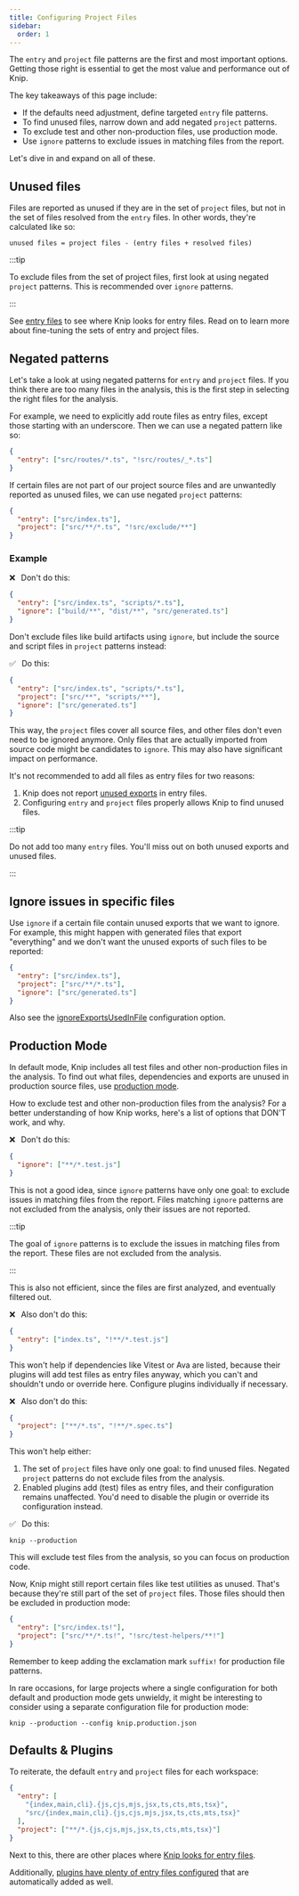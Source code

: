 ```yaml
---
title: Configuring Project Files
sidebar:
  order: 1
---
```


The `entry` and `project` file patterns are the first and most important
options. Getting those right is essential to get the most value and performance
out of Knip.

The key takeaways of this page include:

- If the defaults need adjustment, define targeted `entry` file patterns.
- To find unused files, narrow down and add negated `project` patterns.
- To exclude test and other non-production files, use production mode.
- Use `ignore` patterns to exclude issues in matching files from the report.

Let's dive in and expand on all of these.

## Unused files

Files are reported as unused if they are in the set of `project` files, but not
in the set of files resolved from the `entry` files. In other words, they're
calculated like so:

```
unused files = project files - (entry files + resolved files)
```

:::tip

To exclude files from the set of project files, first look at using negated
`project` patterns. This is recommended over `ignore` patterns.

:::

See [entry files][1] to see where Knip looks for entry files. Read on to learn
more about fine-tuning the sets of entry and project files.

## Negated patterns

Let's take a look at using negated patterns for `entry` and `project` files. If
you think there are too many files in the analysis, this is the first step in
selecting the right files for the analysis.

For example, we need to explicitly add route files as entry files, except those
starting with an underscore. Then we can use a negated pattern like so:

```json
{
  "entry": ["src/routes/*.ts", "!src/routes/_*.ts"]
}
```

If certain files are not part of our project source files and are unwantedly
reported as unused files, we can use negated `project` patterns:

```json
{
  "entry": ["src/index.ts"],
  "project": ["src/**/*.ts", "!src/exclude/**"]
}
```

### Example

❌   Don't do this:

```json title="knip.json"
{
  "entry": ["src/index.ts", "scripts/*.ts"],
  "ignore": ["build/**", "dist/**", "src/generated.ts"]
}
```

Don't exclude files like build artifacts using `ignore`, but include the source
and script files in `project` patterns instead:

✅   Do this:

```json title="knip.json"
{
  "entry": ["src/index.ts", "scripts/*.ts"],
  "project": ["src/**", "scripts/**"],
  "ignore": ["src/generated.ts"]
}
```

This way, the `project` files cover all source files, and other files don't even
need to be ignored anymore. Only files that are actually imported from source
code might be candidates to `ignore`. This may also have significant impact on
performance.

It's not recommended to add all files as entry files for two reasons:

1. Knip does not report [unused exports][2] in entry files.
2. Configuring `entry` and `project` files properly allows Knip to find unused
   files.

:::tip

Do not add too many `entry` files. You'll miss out on both unused exports and
unused files.

:::

## Ignore issues in specific files

Use `ignore` if a certain file contain unused exports that we want to ignore.
For example, this might happen with generated files that export "everything" and
we don't want the unused exports of such files to be reported:

```json
{
  "entry": ["src/index.ts"],
  "project": ["src/**/*.ts"],
  "ignore": ["src/generated.ts"]
}
```

Also see the [ignoreExportsUsedInFile][3] configuration option.

## Production Mode

In default mode, Knip includes all test files and other non-production files in
the analysis. To find out what files, dependencies and exports are unused in
production source files, use [production mode][4].

How to exclude test and other non-production files from the analysis? For a
better understanding of how Knip works, here's a list of options that DON'T
work, and why.

❌   Don't do this:

```json
{
  "ignore": ["**/*.test.js"]
}
```

This is not a good idea, since `ignore` patterns have only one goal: to exclude
issues in matching files from the report. Files matching `ignore` patterns are
not excluded from the analysis, only their issues are not reported.

:::tip

The goal of `ignore` patterns is to exclude the issues in matching files from
the report. These files are not excluded from the analysis.

:::

This is also not efficient, since the files are first analyzed, and eventually
filtered out.

❌   Also don't do this:

```json
{
  "entry": ["index.ts", "!**/*.test.js"]
}
```

This won't help if dependencies like Vitest or Ava are listed, because their
plugins will add test files as entry files anyway, which you can't and shouldn't
undo or override here. Configure plugins individually if necessary.

❌   Also don't do this:

```json
{
  "project": ["**/*.ts", "!**/*.spec.ts"]
}
```

This won't help either:

1. The set of `project` files have only one goal: to find unused files. Negated
   `project` patterns do not exclude files from the analysis.
2. Enabled plugins add (test) files as entry files, and their configuration
   remains unaffected. You'd need to disable the plugin or override its
   configuration instead.

✅   Do this:

```shell
knip --production
```

This will exclude test files from the analysis, so you can focus on production
code.

Now, Knip might still report certain files like test utilities as unused. That's
because they're still part of the set of `project` files. Those files should
then be excluded in production mode:

```json
{
  "entry": ["src/index.ts!"],
  "project": ["src/**/*.ts!", "!src/test-helpers/**!"]
}
```

Remember to keep adding the exclamation mark `suffix!` for production file
patterns.

In rare occasions, for large projects where a single configuration for both
default and production mode gets unwieldy, it might be interesting to consider
using a separate configuration file for production mode:

```shell
knip --production --config knip.production.json
```

## Defaults & Plugins

To reiterate, the default `entry` and `project` files for each workspace:

```json
{
  "entry": [
    "{index,main,cli}.{js,cjs,mjs,jsx,ts,cts,mts,tsx}",
    "src/{index,main,cli}.{js,cjs,mjs,jsx,ts,cts,mts,tsx}"
  ],
  "project": ["**/*.{js,cjs,mjs,jsx,ts,cts,mts,tsx}"]
}
```

Next to this, there are other places where [Knip looks for entry files][1].

Additionally, [plugins have plenty of entry files configured][5] that are
automatically added as well.

[1]: ../explanations/entry-files.md
[2]: ../typescript/unused-exports.md
[3]: ../reference/configuration#ignoreexportsusedinfile
[4]: ../features/production-mode.md
[5]: ../explanations/plugins.md#entry-files
